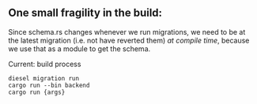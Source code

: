 ## One small fragility in the build:

Since schema.rs changes whenever we run migrations, we need to be at the latest migration
(i.e. not have reverted them) *at compile time*, because we use that as a module to get the schema.

Current: build process
```
diesel migration run
cargo run --bin backend
cargo run {args}
```